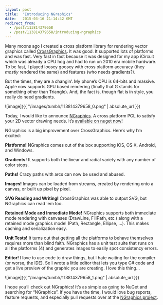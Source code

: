 ```yaml
---
layout: post
title:  "Introducing NGraphics"
date:   2015-03-16 21:14:42 GMT
redirect_from:
  - /post/113814379658
  - /post/113814379658/introducing-ngraphics
---
```




Many moons ago I created a cross platform library for rendering vector graphics called [CrossGraphics](https://github.com/praeclarum/CrossGraphics). It was good. It supported lots of platforms and was fast. Very fast in fact because it was designed for my app iCircuit which was already a CPU hog and had to run on 2010 era mobile hardware. To be fast, I played loosey goosey with cross platform accuracy (they *mostly* rendered the same) and features (who needs gradients?).

But the times, they are a changin’. My phone’s CPU is 64-bits and massive. Apple now supports GPU based rendering (finally that G stands for something other than Triangle). And, the fact is, though flat is in style, you really do need gradients.

![image]({{ "/images/tumblr/113814379658_0.png" | absolute_url }})

Today, I would like to announce [NGraphics](https://github.com/praeclarum/NGraphics). A cross platform PCL to satisfy your 2D vector drawing needs. It’s [available on nuget now](https://www.nuget.org/packages/NGraphics/)!

NGraphics is a big improvement over CrossGraphics. Here’s why I’m excited:

**Platforms!** NGraphics comes out of the box supporting iOS, OS X, Android, and Windows.

**Gradients!** It supports both the linear and radial variety with any number of color stops.

**Paths!** Crazy paths with arcs can now be used and abused.

**Images!** Images can be loaded from streams, created by rendering onto a canvas, or built up pixel by pixel.

**SVG Reading and Writing!** CrossGraphics was able to output SVG, but NGraphics can read 'em too.

**Retained Mode and Immediate Mode!** NGraphics supports both immediate mode rendering with canvases (DrawLine, FillPath, etc.) along with a retained mode graphics model (Path, Rectangle, Ellipse, ...). This makes caching and serialization easy.

**Unit Tests!** It turns out that getting all the platforms to behave themselves requires more than blind faith. NGraphics has a unit test suite that runs on all the platforms (4) and generates images to easily spot consistency errors.

**Editor!** I love to use code to draw things, but I hate waiting for the compiler (or worse, the IDE). So I wrote a little editor that lets you type C# code and get a live preview of the graphic you are creating. I love this thing...

![image]({{ "/images/tumblr/113814379658_1.png" | absolute_url }})

I hope you’ll check out NGraphics! It’s as simple as going to NuGet and searching for “NGraphics”. If you have the time, I would love bug reports, feature requests, and especially pull requests over at the [NGraphics project](https://github.com/praeclarum/NGraphics).
